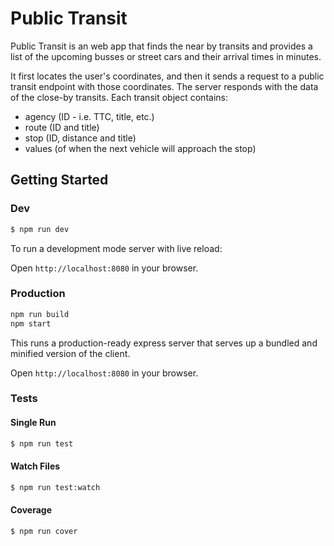 # Public Transit
Public Transit is an web app that finds the near by transits and provides a
list of the upcoming busses or street cars and their arrival times in minutes.

It first locates the user's coordinates, and then it sends a request to a
public transit endpoint with those coordinates.
The server responds with the data of the close-by transits.
Each transit object contains:
- agency (ID - i.e. TTC, title, etc.)
- route (ID and title)
- stop (ID, distance and title)
- values (of when the next vehicle will approach the stop)

## Getting Started

### Dev
```bash
$ npm run dev
```

To run a development mode server with live reload:

Open `http://localhost:8080` in your browser.

### Production

```bash
npm run build
npm start
```

This runs a production-ready express server that serves up a bundled and
minified version of the client.

Open `http://localhost:8080` in your browser.

### Tests

#### Single Run
```bash
$ npm run test
```

#### Watch Files
```bash
$ npm run test:watch
```

#### Coverage
```bash
$ npm run cover
```
